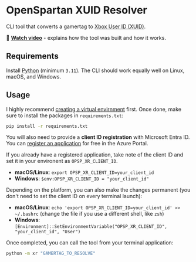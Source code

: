 # OpenSpartan XUID Resolver

CLI tool that converts a gamertag to [Xbox User ID (XUID)](https://learn.microsoft.com/gaming/gdk/_content/gc/reference/live/rest/uri/presence/uri-usersxuidget).

🎥 [**Watch video**](https://www.youtube.com/watch?v=HZcG5-X_Cpw) - explains how the tool was built and how it works.

## Requirements

Install [Python](https://www.python.org/downloads/) (minimum `3.11`). The CLI should work equally well on Linux, macOS, and Windows.

## Usage

I highly recommend [creating a virtual envirnment](https://docs.python.org/3/library/venv.html) first. Once done, make sure to install the packages in `requirements.txt`:

```bash
pip install -r requirements.txt
```

You will also need to provide a **client ID registration** with Microsoft Entra ID. You can [register an application](https://learn.microsoft.com/entra/identity-platform/quickstart-register-app?tabs=certificate) for free in the Azure Portal.

If you already have a registered application, take note of the client ID and set it in your environent as `OPSP_XR_CLIENT_ID`.

- **macOS/Linux**: `export OPSP_XR_CLIENT_ID=your_client_id`
- **Windows**: `$env:OPSP_XR_CLIENT_ID = "your_client_id"`

Depending on the platform, you can also make the changes permanent (you don't need to set the client ID on every terminal launch):

- **macOS/Linux**: `echo 'export OPSP_XR_CLIENT_ID=your_client_id' >> ~/.bashrc` (change the file if you use a different shell, like `zsh`)
- **Windows**: `[Environment]::SetEnvironmentVariable("OPSP_XR_CLIENT_ID", "your_client_id", "User")`

Once completed, you can call the tool from your terminal application:

```bash
python -m xr "GAMERTAG_TO_RESOLVE"
```

